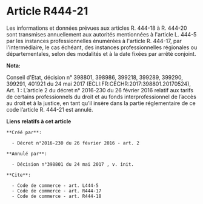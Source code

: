 # Article R444-21

Les informations et données prévues aux articles R. 444-18 à R. 444-20 sont transmises annuellement aux autorités mentionnées
à l'article L. 444-5 par les instances professionnelles énumérées à l'article R. 444-17, par l'intermédiaire, le cas échéant,
des instances professionnelles régionales ou départementales, selon des modalités et à la date fixées par arrêté conjoint.

**Nota:**

Conseil d'Etat, décision n° 398801, 398986, 399218, 399289, 399290, 399291, 401921 du 24 mai 2017
(ECLI:FR:CECHR:2017:398801.20170524), Art. 1 : L’article 2 du décret n° 2016-230 du 26 février 2016 relatif aux tarifs de
certains professionnels du droit et au fonds interprofessionnel de l’accès au droit et à la justice, en tant qu’il insère
dans la partie réglementaire de ce code l’article R. 444-21 est annulé.

**Liens relatifs à cet article**

	**Créé par**:

	  - Décret n°2016-230 du 26 février 2016 - art. 2

	**Annulé par**:

	  - Décision n°398801 du 24 mai 2017 , v. init.

	**Cite**:

	  - Code de commerce - art. L444-5
	  - Code de commerce - art. R444-17
	  - Code de commerce - art. R444-18
